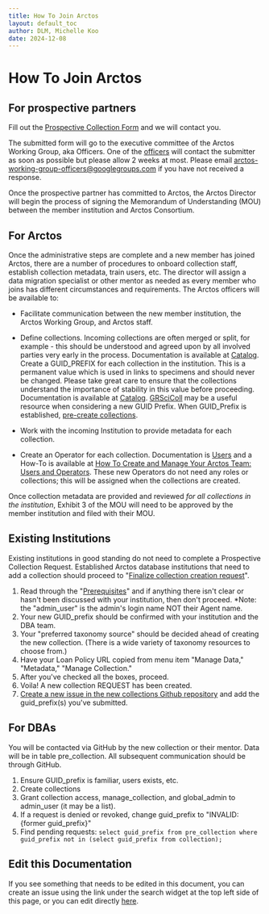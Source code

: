 ```yaml
---
title: How To Join Arctos
layout: default_toc
author: DLM, Michelle Koo
date: 2024-12-08
---
```

# How To Join Arctos

## For prospective partners


Fill out the [Prospective Collection Form](https://docs.google.com/forms/d/e/1FAIpQLSec0BuRKDGDjqxT1fRI31GbZc0TORLK6DoLjZReQfnl5iIyDA/viewform) and we will contact you.

The submitted form will go to the executive committee of the Arctos Working Group, aka Officers. One of the [officers]([AWG](https://arctosdb.org/contacts/)) will contact the submitter as soon as possible but please allow 2 weeks at most. Please email arctos-working-group-officers@googlegroups.com if you have not received a response.  


Once the prospective partner has committed to Arctos, the Arctos Director will begin the process of signing the Memorandum of Understanding (MOU) between the member institution and Arctos Consortium.

## For Arctos
			
Once the administrative steps are complete and a new member has joined Arctos, there are a number of procedures to onboard collection staff, establish collection metadata, train users, etc. The director will assign a data migration specialist or other mentor as needed as every member who joins has different circumstances and requirements. The Arctos officers will be available to:

* Facilitate communication between the new member institution, the Arctos Working Group, and Arctos staff.

* Define collections. Incoming collections are often merged or split, for example - this should be understood and agreed upon by all involved parties very early in the process. Documentation is available at [Catalog](https://handbook.arctosdb.org/documentation/catalog.html). Create a GUID_PREFIX for each collection in the institution. This is a permanent value which is used in links to specimens and should never be changed. Please take great care to ensure that the collections understand the importance of stability in this value before proceeding. Documentation is available at [Catalog](https://handbook.arctosdb.org/documentation/catalog.html). [GRSciColl](https://scientific-collections.gbif.org/) may be a useful resource when considering a new GUID Prefix. When GUID_Prefix is established, [pre-create collections](https://arctos.database.museum/Admin/pre_collection.cfm). 

* Work with the incoming Institution to provide metadata for each collection.

* Create an Operator for each collection. Documentation is [Users](https://handbook.arctosdb.org/documentation/users.html) and a How-To is available at [How To Create and Manage Your Arctos Team: Users and Operators](https://handbook.arctosdb.org/how_to/How-to-Create-your-Arctos-Team-Users-and-Operators.html). These new Operators do not need any roles or collections; this will be assigned when the collections are created.


Once collection metadata are provided and reviewed _for all collections in the institution_, Exhibit 3 of the MOU will need to be approved by the member institution and filed with their MOU.


## Existing Institutions

Existing institutions in good standing do not need to complete a Prospective Collection Request. Established Arctos database institutions that need to add a collection should proceed to "<a href="https://arctos.database.museum/Admin/pre_collection.cfm" class="external">Finalize collection creation request</a>".

1. Read through the "<a href="https://arctos.database.museum/Admin/pre_collection.cfm" class="external">Prerequisites</a>" and if anything there isn't clear or hasn't been discussed with your institution, then don't proceed.
    *Note: the "admin_user" is the admin's login name NOT their Agent name.
2. Your new GUID_prefix should be confirmed with your institution and the DBA team.
3. Your "preferred taxonomy source" should be decided ahead of creating the new collection. (There is a wide variety of taxonomy resources to choose from.) 
4. Have your Loan Policy URL copied from menu item "Manage Data," "Metadata," "Manage Collection."
5. After you've checked all the boxes, proceed.
6. Voila!  A new collection REQUEST has been created.
7. <a href="https://github.com/ArctosDB/new-collections/issues/new?assignees=&labels=&projects=&template=exisiting-institution-requesting-a-new-collection.md&title=Arctos+Institution+Name+request+to+add+a+new+collection" target="_blank" class="external">Create a new issue in the new collections Github repository</a> and add the guid_prefix(s) you've submitted.


## For DBAs

You will be contacted via GitHub by the new collection or their mentor. Data will be in table pre_collection. All subsequent communication should be through GitHub.

1. Ensure GUID_prefix is familiar, users exists, etc.
2. Create collections
3. Grant collection access, manage_collection, and global_admin to admin_user (it may be a list).
4. If a request is denied or revoked, change guid_prefix to "INVALID:{former guid_prefix}"
5. Find pending requests: ``select guid_prefix from pre_collection where guid_prefix not in (select guid_prefix from collection);``

## Edit this Documentation

If you see something that needs to be edited in this document, you can create an issue using the link under the search widget at the top left side of this page, or you can edit directly <a href="https://github.com/ArctosDB/documentation-wiki/edit/gh-pages/_how_to/new-collection.markdown" target="_blank">here</a>.
